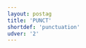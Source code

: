 ```yaml
---
layout: postag
title: 'PUNCT'
shortdef: 'punctuation'
udver: '2'
---
```

<!-- Interlanguage links updated St lis 3 20:58:14 CET 2021 -->
